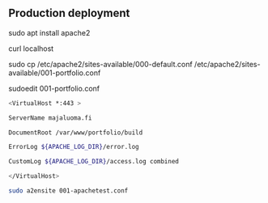 ## Production deployment

 sudo apt install apache2

 curl localhost

 sudo cp /etc/apache2/sites-available/000-default.conf /etc/apache2/sites-available/001-portfolio.conf

 sudoedit 001-portfolio.conf

 ```sh
 <VirtualHost *:443 >

ServerName majaluoma.fi

DocumentRoot /var/www/portfolio/build

ErrorLog ${APACHE_LOG_DIR}/error.log

CustomLog ${APACHE_LOG_DIR}/access.log combined

</VirtualHost>
```


```sh
sudo a2ensite 001-apachetest.conf
```